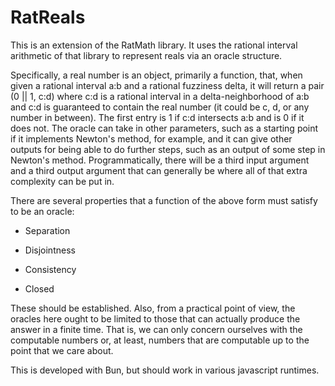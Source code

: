 # RatReals

This is an extension of the RatMath library. It uses the rational interval arithmetic of that library to represent reals via an oracle structure.

Specifically, a real number is an object, primarily a function, that, when given a rational interval a:b and a rational fuzziness delta, it will return a pair (0 || 1, c:d) where c:d is a rational interval in a delta-neighborhood of a:b and c:d is guaranteed to contain the real number (it could be c, d, or any number in between). The first entry is 1 if c:d intersects a:b and is 0 if it does not. The oracle can take in other parameters, such as a starting point if it implements Newton's method, for example, and it can give other outputs for being able to do further steps, such as an output of some step in Newton's method. Programmatically, there will be a third input argument and a third output argument that can generally be where all of that extra complexity can be put in.

There are several properties that a function of the above form must satisfy to be an oracle:

- Separation

- Disjointness

- Consistency

- Closed

These should be established. Also, from a practical point of view, the oracles here ought to be limited to those that can actually produce the answer in a finite time. That is, we can only concern ourselves with the computable numbers or, at least, numbers that are computable up to the point that we care about.

This is developed with Bun, but should work in various javascript runtimes.
